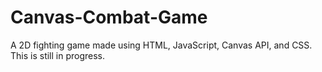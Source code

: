 # Canvas-Combat-Game
 
A 2D fighting game made using HTML, JavaScript, Canvas API, and CSS. This is still in progress.
